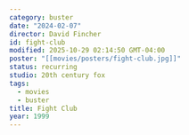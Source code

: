 ```yaml
---
category: buster
date: "2024-02-07"
director: David Fincher
id: fight-club
modified: 2025-10-29 02:14:50 GMT-04:00
poster: "[[movies/posters/fight-club.jpg]]"
status: recurring
studio: 20th century fox
tags:
  - movies
  - buster
title: Fight Club
year: 1999
---
```

